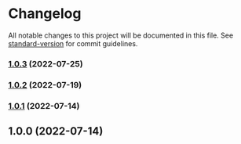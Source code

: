 # Changelog

All notable changes to this project will be documented in this file. See [standard-version](https://github.com/conventional-changelog/standard-version) for commit guidelines.

### [1.0.3](https://github.com/ParamagicDev/create-konnor-app/compare/v1.0.2...v1.0.3) (2022-07-25)

### [1.0.2](https://github.com/ParamagicDev/create-konnor-app/compare/v1.0.1...v1.0.2) (2022-07-19)

### [1.0.1](https://github.com/ParamagicDev/create-konnor-app/compare/v1.0.0...v1.0.1) (2022-07-14)

## 1.0.0 (2022-07-14)
